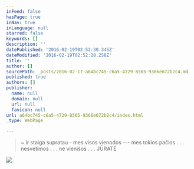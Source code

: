 ```yaml
---
inFeed: false
hasPage: true
inNav: true
inLanguage: null
starred: false
keywords: []
description: ''
datePublished: '2016-02-19T02:52:30.345Z'
dateModified: '2016-02-19T02:52:28.258Z'
title: ''
author: []
sourcePath: _posts/2016-02-17-a64bc745-c6a5-4729-8565-9366e672b2c4.md
published: true
authors: []
publisher:
  name: null
  domain: null
  url: null
  favicon: null
url: a64bc745-c6a5-4729-8565-9366e672b2c4/index.html
_type: WebPage

---
```

> ~ ir staiga supratau - mes visos vienodos --- mes tokios pačios . . . nesvetimos . . . ne vienišos . . . JŪRATĖ

![](https://s3-us-west-2.amazonaws.com/the-grid-img/p/ac3efe05662da4e359019afc33d9b1b8de0889aa.jpg)